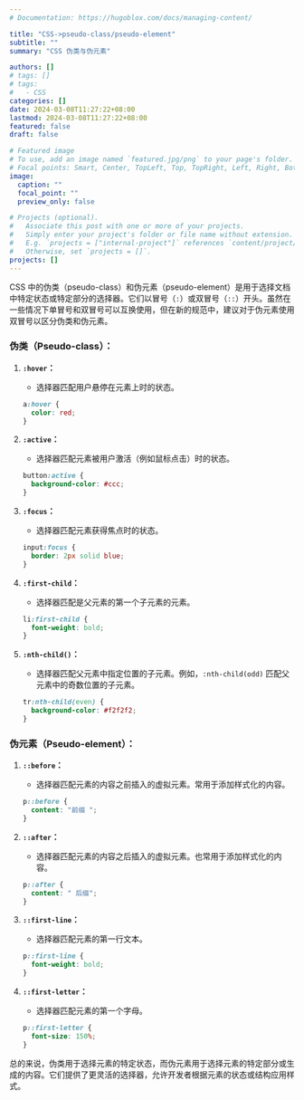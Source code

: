 ```yaml
---
# Documentation: https://hugoblox.com/docs/managing-content/

title: "CSS->pseudo-class/pseudo-element"
subtitle: ""
summary: "CSS 伪类与伪元素"

authors: []
# tags: []
# tags:
#   - CSS
categories: []
date: 2024-03-08T11:27:22+08:00
lastmod: 2024-03-08T11:27:22+08:00
featured: false
draft: false

# Featured image
# To use, add an image named `featured.jpg/png` to your page's folder.
# Focal points: Smart, Center, TopLeft, Top, TopRight, Left, Right, BottomLeft, Bottom, BottomRight.
image:
  caption: ""
  focal_point: ""
  preview_only: false

# Projects (optional).
#   Associate this post with one or more of your projects.
#   Simply enter your project's folder or file name without extension.
#   E.g. `projects = ["internal-project"]` references `content/project/deep-learning/index.md`.
#   Otherwise, set `projects = []`.
projects: []
---
```


CSS 中的伪类（pseudo-class）和伪元素（pseudo-element）是用于选择文档中特定状态或特定部分的选择器。它们以冒号（`:`）或双冒号（`::`）开头。虽然在一些情况下单冒号和双冒号可以互换使用，但在新的规范中，建议对于伪元素使用双冒号以区分伪类和伪元素。

### 伪类（Pseudo-class）：

1. **`:hover`：**
   - 选择器匹配用户悬停在元素上时的状态。

   ```css
   a:hover {
     color: red;
   }
   ```

2. **`:active`：**
   - 选择器匹配元素被用户激活（例如鼠标点击）时的状态。

   ```css
   button:active {
     background-color: #ccc;
   }
   ```

3. **`:focus`：**
   - 选择器匹配元素获得焦点时的状态。

   ```css
   input:focus {
     border: 2px solid blue;
   }
   ```

4. **`:first-child`：**
   - 选择器匹配是父元素的第一个子元素的元素。

   ```css
   li:first-child {
     font-weight: bold;
   }
   ```

5. **`:nth-child()`：**
   - 选择器匹配父元素中指定位置的子元素。例如，`:nth-child(odd)` 匹配父元素中的奇数位置的子元素。

   ```css
   tr:nth-child(even) {
     background-color: #f2f2f2;
   }
   ```

### 伪元素（Pseudo-element）：

1. **`::before`：**
   - 选择器匹配元素的内容之前插入的虚拟元素。常用于添加样式化的内容。

   ```css
   p::before {
     content: "前缀 ";
   }
   ```

2. **`::after`：**
   - 选择器匹配元素的内容之后插入的虚拟元素。也常用于添加样式化的内容。

   ```css
   p::after {
     content: " 后缀";
   }
   ```

3. **`::first-line`：**
   - 选择器匹配元素的第一行文本。

   ```css
   p::first-line {
     font-weight: bold;
   }
   ```

4. **`::first-letter`：**
   - 选择器匹配元素的第一个字母。

   ```css
   p::first-letter {
     font-size: 150%;
   }
   ```

总的来说，伪类用于选择元素的特定状态，而伪元素用于选择元素的特定部分或生成的内容。它们提供了更灵活的选择器，允许开发者根据元素的状态或结构应用样式。